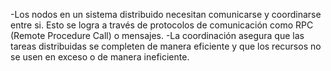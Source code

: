 -Los nodos en un sistema distribuido necesitan comunicarse y coordinarse entre si. Esto se logra a través de protocolos de comunicación como RPC (Remote Procedure Call) o mensajes.
-La coordinación asegura que las tareas distribuidas se completen de manera eficiente y que los recursos no se usen en exceso o de manera ineficiente. 